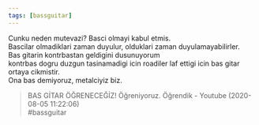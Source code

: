 ```yaml
---
tags: [bassguitar]
---
```


Cunku neden mutevazi? Basci olmayi kabul etmis.  
Bascilar olmadiklari zaman duyulur, olduklari zaman duyulamayabilirler.  
Bas gitarin kontrbastan geldigini dusunuyorum  
kontrbas dogru duzgun tasinamadigi icin roadiler laf ettigi icin bas gitar ortaya cikmistir.  
Ona bas demiyoruz, metalciyiz biz.  

> BAS GİTAR ÖĞRENECEĞİZ! Öğreniyoruz. Öğrendik - Youtube (2020-08-05 11:22:06)  
> #bassguitar

